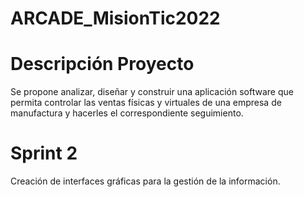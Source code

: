 # ARCADE_MisionTic2022
# Descripción Proyecto
Se propone analizar, diseñar y construir una aplicación software que permita controlar las ventas físicas y virtuales de una empresa de manufactura y hacerles el correspondiente seguimiento.
# Sprint 2 
Creación de interfaces gráficas para la gestión de la información.
